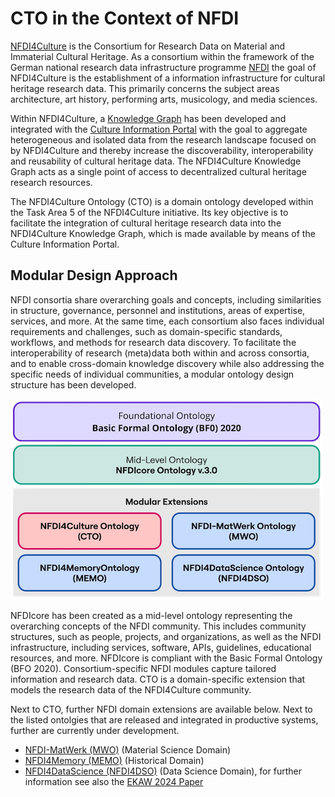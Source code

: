 # CTO in the Context of NFDI

[NFDI4Culture](https://nfdi4culture.de/) is the Consortium for Research Data on Material and Immaterial Cultural Heritage. As a consortium within the framework of the German national research data infrastructure programme [NFDI](https://www.nfdi.de) the goal of NFDI4Culture is the establishment of a information infrastructure for cultural heritage research data. This primarily concerns the subject areas architecture, art history, performing arts, musicology, and media sciences. 

Within NFDI4Culture, a [Knowledge Graph](https://nfdi4culture.de/resources/knowledge-graph.html) has been developed and integrated with the [Culture Information Portal](https://nfdi4culture.de/) with the goal to aggregate heterogeneous and isolated data from the research landscape focused on by NFDI4Culture and thereby increase the discoverability, interoperability and reusability of cultural heritage data. The NFDI4Culture Knowledge Graph acts as a single point of access to decentralized cultural heritage research resources. 

The NFDI4Culture Ontology (CTO) is a domain ontology developed within the Task Area 5 of the NFDI4Culture initiative. Its key objective is to facilitate the integration of cultural heritage research data into the NFDI4Culture Knowledge Graph, which is made available by means of the Culture Information Portal. 

## Modular Design Approach

NFDI consortia share overarching goals and concepts, including similarities in structure, governance, personnel and institutions, areas of expertise, services, and more. At the same time, each consortium also faces individual requirements and challenges, such as domain-specific standards, workflows, and methods for research data discovery. To facilitate the interoperability of research (meta)data both within and across consortia, and to enable cross-domain knowledge discovery while also addressing the specific needs of individual communities, a modular ontology design structure has been developed.

![Modularization](assets/nfdi-modules-sm.png)

NFDIcore has been created as a mid-level ontology representing the overarching concepts of the NFDI community. This includes community structures, such as people, projects, and organizations, as well as the NFDI infrastructure, including services, software, APIs, guidelines, educational resources, and more. NFDIcore is compliant with the Basic Formal Ontology (BFO 2020). Consortium-specific NFDI modules capture tailored information and research data. CTO is a domain-specific extension that models the research data of the NFDI4Culture community.

Next to CTO, further NFDI domain extensions are available below. Next to the listed ontolgies that are released and integrated in productive systems, further are currently under development.   

- [NFDI-MatWerk (MWO)](http://purls.helmholtz-metadaten.de/mwo/) (Material Science Domain) 
- [NFDI4Memory (MEMO)](https://github.com/ISE-FIZKarlsruhe/nfdi4memory) (Historical Domain)
- [NFDI4DataScience (NFDI4DSO)](https://nfdi.fiz-karlsruhe.de/nfdi4dso/) (Data Science Domain), for further information see also the [EKAW 2024 Paper](https://arxiv.org/abs/2408.08698 )

<!--Information Graph
#The Information Graph (IG) contains the general information about the consortium, based on the [LOD extension](https://github.com/digicademy/lod) for TYPO3 developed by the [Digital Academy in Mainz](https://www.adwmainz.de/digitalitaet/digitale-akademie.html).
#Research Data Graph
#The Research Data Graph (RDG) is the bulk research data as contributed by the [various datafeeds](https://nfdi4culture.de/go/sparql-data-portals) from the consortium participants that functions as an index of culture research data. -->
